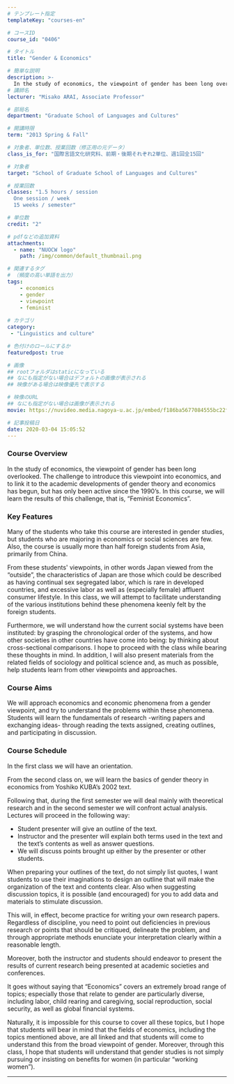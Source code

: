 ```yaml
---
# テンプレート指定
templateKey: "courses-en"

# コースID
course_id: "0406"

# タイトル
title: "Gender & Economics"

# 簡単な説明
description: >-
  In the study of economics, the viewpoint of gender has been long overlooked. The challenge to introduce this viewpoint into economics, and to link it to the academic developments of gender theory a ....
# 講師名
lecturer: "Misako ARAI, Associate Professor"

# 部局名
department: "Graduate School of Languages and Cultures"

# 開講時限
term: "2013	Spring & Fall"

# 対象者、単位数、授業回数（修正用の元データ）
class_is_for: "国際言語文化研究科、前期・後期それぞれ2単位、週1回全15回"

# 対象者
target: "School of Graduate School of Languages and Cultures"

# 授業回数
classes: "1.5 hours / session
  One session / week
  15 weeks / semester"

# 単位数
credit: "2"

# pdfなどの追加資料
attachments:
  - name: "NUOCW logo" 
    path: /img/common/default_thumbnail.png

# 関連するタグ
# （頻度の高い単語を出力）
tags:
    - economics
    - gender
    - viewpoint
    - feminist
    
# カテゴリ
category:
 - "Linguistics and culture"

# 色付けのロールにするか
featuredpost: true

# 画像
## rootフォルダはstaticになっている
## なにも指定がない場合はデフォルトの画像が表示される
## 映像がある場合は映像優先で表示する

# 映像のURL
## なにも指定がない場合は画像が表示される
movie: https://nuvideo.media.nagoya-u.ac.jp/embed/f186ba5677084555bc22f592c5f207f504998672

# 記事投稿日
date: 2020-03-04 15:05:52
---
```


### Course Overview

In the study of economics, the viewpoint of gender has been long overlooked. The challenge to introduce this viewpoint into economics, and to link it to the academic developments of gender theory and economics has begun, but has only been active since the 1990&rsquo;s. In this course, we will learn the results of this challenge, that is, &ldquo;Feminist Economics&rdquo;.

### Key Features

Many of the students who take this course are interested in gender studies, but students who are majoring in economics or social sciences are few. Also, the course is usually more than half foreign students from Asia, primarily from China.

From these students' viewpoints, in other words Japan viewed from the &ldquo;outside&rdquo;, the characteristics of Japan are those which could be described as having continual sex segregated labor, which is rare in developed countries, and excessive labor as well as (especially female) affluent consumer lifestyle. In this class, we will attempt to facilitate understanding of the various institutions behind these phenomena keenly felt by the foreign students.

Furthermore, we will understand how the current social systems have been instituted: by grasping the chronological order of the systems, and how other societies in other countries have come into being: by thinking about cross-sectional comparisons. I hope to proceed with the class while bearing these thoughts in mind. In addition, I will also present materials from the related fields of sociology and political science and, as much as possible, help students learn from other viewpoints and approaches.

### Course Aims

We will approach economics and economic phenomena from a gender viewpoint, and try to understand the problems within these phenomena. Students will learn the fundamentals of research -writing papers and exchanging ideas- through reading the texts assigned, creating outlines, and participating in discussion.

<h3>Course Schedule</h3>
<p>In the first class we will have an orientation.</p>

<p>From the second class on, we will learn the basics of gender theory in economics from Yoshiko KUBA&rsquo;s 2002 text.</p>

<p>Following that, during the first semester we will deal mainly with theoretical research and in the second semester we will confront actual analysis. Lectures will proceed in the following way: </p>
<ul>
<li>Student presenter will give an outline of the text.</li>
<li>Instructor and the presenter will explain both terms used in the text and the text&rsquo;s contents as well as answer questions.</li>
<li>We will discuss points brought up either by the presenter or other students.</li>
</ul>

<p>When preparing your outlines of the text, do not simply list quotes, I want students to use their imaginations to design an outline that will make the organization of the text and contents clear. Also when suggesting discussion topics, it is possible (and encouraged) for you to add data and materials to stimulate discussion. </p>

<p>This will, in effect, become practice for writing your own research papers. Regardless of discipline, you need to point out deficiencies in previous research or points that should be critiqued, delineate the problem, and through appropriate methods enunciate your interpretation clearly within a reasonable length.</p>

<p>Moreover, both the instructor and students should endeavor to present the results of current research being presented at academic societies and conferences.</p>

<p>It goes without saying that &ldquo;Economics&rdquo; covers an extremely broad range of topics; especially those that relate to gender are particularly diverse, including labor, child rearing and caregiving, social reproduction, social security, as well as global financial systems.</p>

<p>Naturally, it is impossible for this course to cover all these topics, but I hope that students will bear in mind that the fields of economics, including the topics mentioned above, are all linked and that students will come to understand this from the broad viewpoint of gender. Moreover, through this class, I hope that students will understand that gender studies is not simply pursuing or insisting on benefits for women (in particular &ldquo;working women&rdquo;).</p>

---
